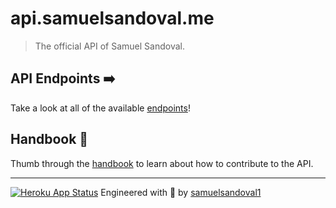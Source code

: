 # api.samuelsandoval.me

> The official API of Samuel Sandoval.

## API Endpoints ➡️
Take a look at all of the available [endpoints](docs/API.md)! 

## Handbook 📘

Thumb through the [handbook](docs/HANDBOOK.md) to learn about how to contribute to the API.

---
[![Heroku App Status](http://heroku-shields.herokuapp.com/api-samuelsandoval-me)][demo_url]
Engineered with  🦖 by [samuelsandoval1][creator_site]

[creator_site]: http://samuelsandoval.me
[demo_url]: https://api-samuelsandoval-me.herokuapp.com
